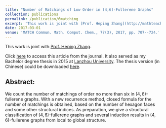 ```yaml
---
title: "Number of Matchings of Low Order in (4,6)-Fullerene Graphs"
collection: publications
permalink: /publication/6matching
excerpt: 'This work is joint with [Prof. Heping Zhang](http://mathteacher.lzu.edu.cn/system/teacherprofileqtenglish/content.jsp?id=154). Click [here](https://match.pmf.kg.ac.rs/electronic_versions/Match77/n3/match77n3_707-724.pdf) to download. '
date: 2017-03-01
venue: 'MATCH Commun. Math. Comput. Chem., 77(3), 2017, pp. 707--724.'
---
```


This work is joint with [Prof. Heping Zhang](http://mathteacher.lzu.edu.cn/system/teacherprofileqtenglish/content.jsp?id=154).

Click [here](https://match.pmf.kg.ac.rs/electronic_versions/Match77/n3/match77n3_707-724.pdf) to access this article from the journal. It also served as my Bachelor degree thesis in 2015 at [Lanzhou University](https://en.lzu.edu.cn/). The thesis version (in Chinese) could be downloaded [here](http://zf-wei.github.io/files/lzuthesis.pdf).

## Abstract:

We count the number of matchings of order no more than six in $(4, 6)$-fullerene graphs. With a new recurrence method, closed formula for the number of matchings is obtained, based on the number of hexagon faces and some other structural indices.  As preparation, we give a structural classification of $(4, 6)$-fullerene graphs and several induction results in $(4,6)$-fullerene graphs from local to global structure. 
